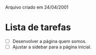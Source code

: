 Arquivo criado em 24/04/2001

# Lista de tarefas
- [ ] Desenvolver a página quem somos.
- [ ] Ajustar a sidebar para a página inicial.
